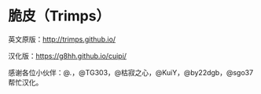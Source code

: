 # 脆皮（Trimps）

英文原版：http://trimps.github.io/

汉化版：https://g8hh.github.io/cuipi/

感谢各位小伙伴：@*.*，@TG303，@枯寂之心，@KuiY，@by22dgb，@sgo37 帮忙汉化。